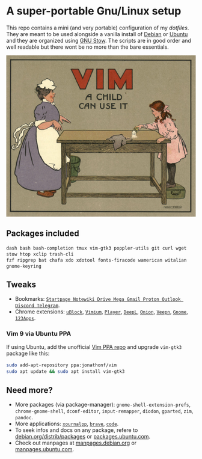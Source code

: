 # A super-portable Gnu/Linux setup

This repo contains a mini (and very portable) configuration of my *dotfiles*. They are meant to be used alongside a vanilla install of [Debian](https://www.debian.org/download) or [Ubuntu](https://ubuntu.com/#download) and they are organized using [GNU Stow](https://www.gnu.org/software/stow/). The scripts are in good order and well readable but there wont be no more than the bare essentials.

![](vimmer)




## Packages included

```
dash bash bash-completion tmux vim-gtk3 poppler-utils git curl wget stow htop xclip trash-cli
fzf ripgrep bat chafa xdo xdotool fonts-firacode wamerican witalian gnome-keyring
```




## Tweaks

- Bookmarks: [`Startpage Notewiki Drive Mega Gmail Proton Outlook Discord Telegram`](bookmarks.html).
- Chrome extensions: [`uBlock`](https://chrome.google.com/webstore/detail/ublock-origin/cjpalhdlnbpafiamejdnhcphjbkeiagm?hl=en-US), [`Vimium`](https://chrome.google.com/webstore/detail/vimium/dbepggeogbaibhgnhhndojpepiihcmeb?hl=en-US), [`Player`](https://chrome.google.com/webstore/detail/mediaplayer-video-and-aud/mgmhnaapafpejpkhdhijgkljhpcpecpj?hl=en-US), [`DeepL`](https://chrome.google.com/webstore/detail/deepl-translate-reading-w/cofdbpoegempjloogbagkncekinflcnj), [`Onion`](https://chrome.google.com/webstore/detail/onion-browser-button/fockhhgebmfjljjmjhbdgibcmofjbpca?hl=en-US), [`Veepn`](https://chrome.google.com/webstore/detail/free-vpn-for-chrome-vpn-p/majdfhpaihoncoakbjgbdhglocklcgno/related?hl=en-US), [`Gnome`](https://chrome.google.com/webstore/detail/gnome-shell-integration/gphhapmejobijbbhgpjhcjognlahblep/related), [`123Apps`](https://chrome.google.com/webstore/detail/web-apps-by-123apps/dpplndkoilcedkdjicmbeoahnckdcnle).




### Vim 9 via Ubuntu PPA

If using Ubuntu, add the unofficial [Vim PPA repo](https://launchpad.net/~jonathonf/+archive/ubuntu/vim?ref=itsfoss.com) and upgrade `vim-gtk3` package like this:

```bash
sudo add-apt-repository ppa:jonathonf/vim
sudo apt update && sudo apt install vim-gtk3
```




## Need more?

- More packages (via package-manager): `gnome-shell-extension-prefs`, `chrome-gnome-shell`, `dconf-editor`, `input-remapper`, `diodon`,  `gparted`, `zim`, `pandoc`.
- More applications: [`xournalpp`](https://xournalpp.github.io/installation/linux/), [`brave`](https://brave.com/linux/), [`code`](https://code.visualstudio.com/Download).
- To seek infos and docs on any package, refere to [debian.org/distrib/packages](https://www.debian.org/distrib/packages) or [packages.ubuntu.com](https://packages.ubuntu.com/).
- Check out manpages at [manpages.debian.org](https://manpages.debian.org/) or [manpages.ubuntu.com](https://manpages.ubuntu.com/).
